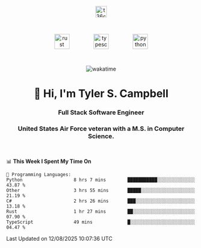 <p align="center">
<a href="https://www.linkedin.com/in/t36campbell" target="blank"><img align="center" src="https://ik.imagekit.io/t36campbell/Portfolio/linkedin.png.original_m8bbGgPh6.png" alt="t36campbell" height="30" width="30" /></a>
</p>
<p align="center">
    <img src="https://rustacean.net/assets/rustacean-orig-noshadow.svg" alt="rust" width="40" height="40" style="margin: 6%;" />
    <img src="https://cdn.worldvectorlogo.com/logos/typescript.svg" alt="typescript" width="40" height="40" style="margin: 6%;" />
    <img src="https://cdn.worldvectorlogo.com/logos/python-5.svg" alt="python" width="40" height="40" style="margin: 6%;" />
</p>
<div align="center">
  
  ![wakatime](https://wakatime.com/badge/user/738aac7f-8868-4bc3-a1df-4c36703ee4b6.svg)
  
</div>

<h1 align="center">👋 Hi, I'm Tyler S. Campbell</h1>
<h3 align="center">Full Stack Software Engineer</h3>
<h3 align="center">United States Air Force veteran with a M.S. in Computer Science.</h3>
<br>

<!--START_SECTION:waka-->
📊 **This Week I Spent My Time On** 

```text
💬 Programming Languages: 
Python                   8 hrs 7 mins        ███████████░░░░░░░░░░░░░░   43.87 % 
Other                    3 hrs 55 mins       █████░░░░░░░░░░░░░░░░░░░░   21.19 % 
C#                       2 hrs 26 mins       ███░░░░░░░░░░░░░░░░░░░░░░   13.18 % 
Rust                     1 hr 27 mins        ██░░░░░░░░░░░░░░░░░░░░░░░   07.90 % 
TypeScript               49 mins             █░░░░░░░░░░░░░░░░░░░░░░░░   04.47 % 
```


 Last Updated on 12/08/2025 10:07:36 UTC
<!--END_SECTION:waka-->
